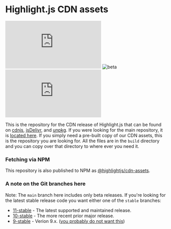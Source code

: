 # Highlight.js CDN assets

![npm](https://badgen.net/npm/v/highlight.js)
![beta](https://badgen.net/npm/v/highlight.js/beta)
[![license](https://badgen.net/github/license/highlightjs/highlight.js?color=cyan)](https://github.com/highlightjs/highlight.js/blob/main/LICENSE)

This is the repository for the CDN release of Highlight.js that can be found on
[cdnjs][1], [jsDelivr][2], and [unpkg][3]. If you were looking for the main
repository, it is [located here][4]. If you simply need a pre-built copy of
our CDN assets, this is the repository you are looking for. All the files are 
in the `build` directory and you can copy over that directory to where ever 
you need it.

### Fetching via NPM

This repository is also published to NPM as [@highlightjs/cdn-assets](https://www.npmjs.com/package/@highlightjs/cdn-assets).

### A note on the Git branches here

Note: The `main` branch here includes only beta releases.  If you're looking for
the latest stable release code you want either one of the `stable` branches:

- [11-stable][11-stable] - The latest supported and maintained release.
- [10-stable][10-stable] - The more recent prior major release.
- [9-stable][9-stable] - Verion 9.x.  ([you probably do not want this](https://github.com/highlightjs/highlight.js/blob/main/SECURITY.md))

[1]: https://cdnjs.com/libraries/highlight.js
[2]: http://www.jsdelivr.com/#!highlight.js
[3]: https://unpkg.com/browse/@highlightjs/cdn-assets/
[4]: https://github.com/isagalaev/highlight.js
[11-stable]: https://github.com/highlightjs/cdn-release/tree/11-stable
[10-stable]: https://github.com/highlightjs/cdn-release/tree/10-stable
[9-stable]: https://github.com/highlightjs/cdn-release/tree/9-stable
